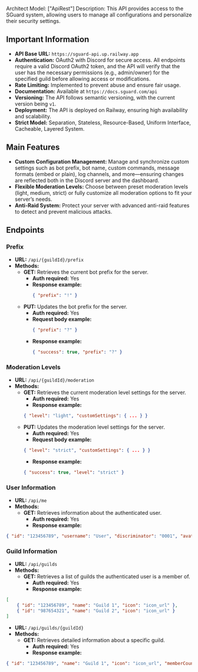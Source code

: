 Architect Model: ["ApiRest"]
Description: This API provides access to the SGuard system, allowing users to manage all configurations and personalize their security settings.

## Important Information
- **API Base URL:** `https://sguard-api.up.railway.app`
- **Authentication:** OAuth2 with Discord for secure access. All endpoints require a valid Discord OAuth2 token, and the API will verify that the user has the necessary permissions (e.g., admin/owner) for the specified guild before allowing access or modifications.
- **Rate Limiting:** Implemented to prevent abuse and ensure fair usage.
- **Documentation:** Available at `https://docs.sguard.com/api`
- **Versioning:** The API follows semantic versioning, with the current version being `v1`.
- **Deployment:** The API is deployed on Railway, ensuring high availability and scalability.
- **Strict Model:** Separation, Stateless, Resource-Based, Uniform Interface, Cacheable, Layered System.

## Main Features
- **Custom Configuration Management:** Manage and synchronize custom settings such as bot prefix, bot name, custom commands, message formats (embed or plain), log channels, and more—ensuring changes are reflected both in the Discord server and the dashboard.
- **Flexible Moderation Levels:** Choose between preset moderation levels (light, medium, strict) or fully customize all moderation options to fit your server’s needs.
- **Anti-Raid System:** Protect your server with advanced anti-raid features to detect and prevent malicious attacks.


## Endpoints
### Prefix
- **URL:** `/api/{guildId}/prefix`
- **Methods:**
  - **GET:** Retrieves the current bot prefix for the server.
    - **Auth required:** Yes
    - **Response example:**
      ```json
      { "prefix": "!" }
      ```
  - **PUT:** Updates the bot prefix for the server.
    - **Auth required:** Yes
    - **Request body example:**
      ```json
      { "prefix": "?" }
      ```
    - **Response example:**
      ```json
      { "success": true, "prefix": "?" }
      ```

### Moderation Levels
- **URL:** `/api/{guildId}/moderation`
- **Methods:**
    - **GET:** Retrieves the current moderation level settings for the server.
        - **Auth required:** Yes
        - **Response example:**
        ```json
        { "level": "light", "customSettings": { ... } }
        ```
    - **PUT:** Updates the moderation level settings for the server.
        - **Auth required:** Yes
        - **Request body example:**
        ```json
        { "level": "strict", "customSettings": { ... } }
        ```
        - **Response example:**
        ```json
        { "success": true, "level": "strict" }
        ```

### User Information
- **URL:** `/api/me`
- **Methods:**
    - **GET:** Retrieves information about the authenticated user.
        - **Auth required:** Yes
        - **Response example:**
```json
{ "id": "123456789", "username": "User", "discriminator": "0001", "avatar": "avatar_url" }
```

### Guild Information
- **URL:** `/api/guilds`
- **Methods:**
    - **GET:** Retrieves a list of guilds the authenticated user is a member of.
        - **Auth required:** Yes
        - **Response example:**
```json
[
    { "id": "123456789", "name": "Guild 1", "icon": "icon_url" },
    { "id": "987654321", "name": "Guild 2", "icon": "icon_url" }
]
```
- **URL:** `/api/guilds/{guildId}`
- **Methods:**
    - **GET:** Retrieves detailed information about a specific guild.
        - **Auth required:** Yes
        - **Response example:**
```json
{ "id": "123456789", "name": "Guild 1", "icon": "icon_url", "memberCount": 100, "ownerId": "987654321" }
```
